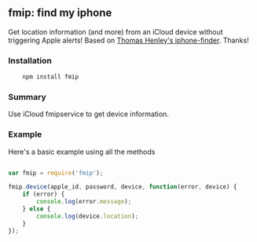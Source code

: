 ## fmip: find my iphone

Get location information (and more) from an iCloud device without triggering Apple alerts!
Based on [Thomas Henley's iphone-finder](https://github.com/ThomasHenley/node-iphone-finder). Thanks!

### Installation

```bash
	npm install fmip
```

### Summary

Use iCloud fmipservice to get device information.

### Example

Here's a basic example using all the methods

```javascript

var fmip = require('fmip');

fmip.device(apple_id, password, device, function(error, device) {
    if (error) {
        console.log(error.message);
    } else {
        console.log(device.location);
    }
});

```

